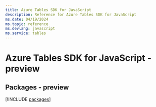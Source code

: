 ```yaml
---
title: Azure Tables SDK for JavaScript
description: Reference for Azure Tables SDK for JavaScript
ms.date: 04/19/2024
ms.topic: reference
ms.devlang: javascript
ms.service: tables
---
```

# Azure Tables SDK for JavaScript - preview
## Packages - preview
[!INCLUDE [packages](tables-index.md)]